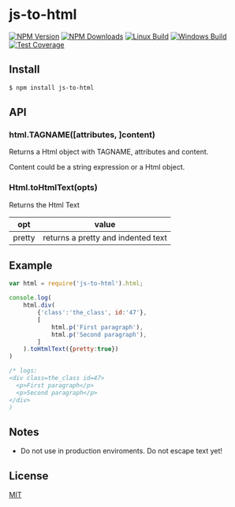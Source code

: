 # js-to-html

[![NPM Version][npm-image]][npm-url]
[![NPM Downloads][downloads-image]][downloads-url]
[![Linux Build][travis-image]][travis-url]
[![Windows Build][appveyor-image]][appveyor-url]
[![Test Coverage][coveralls-image]][coveralls-url]

## Install

```sh
$ npm install js-to-html
```

## API

### html.TAGNAME([attributes, ]content)

Returns a Html object with TAGNAME, attributes and content. 

Content could be a string expression or a Html object. 

### Html.toHtmlText(opts)

Returns the Html Text

opt  | value
-----|-------
pretty | returns a pretty and indented text

## Example

```js
var html = require('js-to-html').html;

console.log(
    html.div(
        {'class':'the_class', id:'47'},
        [
            html.p('First paragraph'),
            html.p('Second paragraph'),
        ]
    ).toHtmlText({pretty:true})
)

/* logs:
<div class=the_class id=47>
  <p>First paragraph</p>
  <p>Second paragraph</p>
</div>
)
```

## Notes

* Do not use in production enviroments. Do not escape text yet!

## License

[MIT](LICENSE)

[npm-image]: https://img.shields.io/npm/v/js-to-html.svg?style=flat
[npm-url]: https://npmjs.org/package/js-to-html
[travis-image]: https://img.shields.io/travis/codenautas/js-to-html/master.svg?label=linux&style=flat
[travis-url]: https://travis-ci.org/codenautas/js-to-html
[appveyor-image]: https://img.shields.io/appveyor/ci/emilioplatzer/js-to-html/master.svg?label=windows&style=flat
[appveyor-url]: https://ci.appveyor.com/project/emilioplatzer/js-to-html
[coveralls-image]: https://img.shields.io/coveralls/codenautas/js-to-html/master.svg?style=flat
[coveralls-url]: https://coveralls.io/r/codenautas/js-to-html
[downloads-image]: https://img.shields.io/npm/dm/js-to-html.svg?style=flat
[downloads-url]: https://npmjs.org/package/js-to-html
